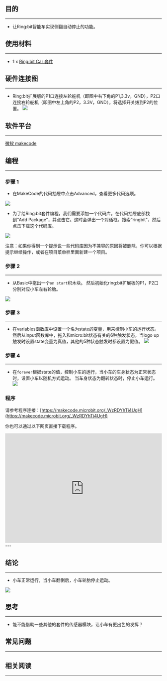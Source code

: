 ## 目的
---

- 让Ring:bit智能车实现侧翻自动停止的功能。


## 使用材料
---

- 1 x [Ring:bit Car 套件](https://www.elecfreaks.com/estore/elecfreaks-ring-bit.html)

## 硬件连接图
---
- Ring:bit扩展版的P1口连接左轮舵机（即图中右下角的P1,3.3v，GND），P2口连接右轮舵机（即图中左上角的P2，3.3V，GND），将选择开关拨到P2的位置。
![](https://i.imgur.com/MT6Y00d.png)

## 软件平台
---
[微软 makecode](https://makecode.microbit.org/#)
 

## 编程
---
### 步骤 1
- 在MakeCode的代码抽屉中点击Advanced，查看更多代码选项。

![](https://i.imgur.com/2qCyzQ7.png)

- 为了给Ring:bit套件编程，我们需要添加一个代码库。在代码抽屉底部找到“Add Package”，并点击它。这时会弹出一个对话框。搜索“ringbit"，然后点击下载这个代码库。

![](https://i.imgur.com/1Wq2Mov.jpg)

注意：如果你得到一个提示说一些代码库因为不兼容的原因将被删除，你可以根据提示继续操作，或者在项目菜单栏里面新建一个项目。

### 步骤 2
---
- 从Basic中拖出一个`on start`积木块。
然后初始化ring:bit扩展板的P1，P2口分别对应小车左右轮胎。

![](https://i.imgur.com/R1Fowaz.png)

### 步骤 3
---
- 在variables函数库中设置一个名为state的变量，用来控制小车的运行状态。
然后从input函数库中，拖入和micro:bit状态有关的6种触发状态，当logo up触发时设置state变量为真值，其他的5种状态触发时都设置为假值。
![](https://i.imgur.com/wjmku1o.png)

### 步骤 4
---
- 在`forever`根据state的值，控制小车的运行，当小车的车身状态为正常状态时，设置小车以随机方式运动。
当车身状态为翻转状态时，停止小车运行。
![](https://i.imgur.com/zla50WK.png)


### 程序

请参考程序连接：[https://makecode.microbit.org/_WzRDYhTj4UgH](https://makecode.microbit.org/_WzRDYhTj4UgH)

你也可以通过以下网页直接下载程序。

<div style="position:relative;height:0;padding-bottom:70%;overflow:hidden;"><iframe style="position:absolute;top:0;left:0;width:100%;height:100%;" src="https://makecode.microbit.org/#pub:_WzRDYhTj4UgH" frameborder="0" sandbox="allow-popups allow-forms allow-scripts allow-same-origin"></iframe></div>  
---

## 结论
---

- 小车正常运行，当小车翻倒后，小车轮胎停止运动。

![](https://i.imgur.com/V9cw4sp.gif)

## 思考
---

- 能不能借助一些其他的套件的传感器模块，让小车有更出色的发挥？

## 常见问题
---


## 相关阅读  
---

